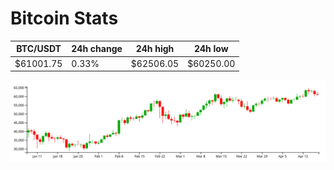 # Bitcoin Stats

BTC/USDT|24h change|24h high|24h low|
|---|---|---|---|
|$61001.75|0.33%|$62506.05|$60250.00|

<img src="./chart.svg">
